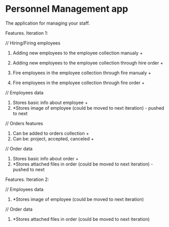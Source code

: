 ﻿# Personnel Management app

The application for managing your staff.

Features. Iteration 1:

// Hiring/Firing employees
1. Adding new employees to the employee collection manualy +
2. Adding new employees to the employee collection through hire order +

3. Fire employees in the employee collection through fire manualy +
4. Fire employees in the employee collection through fire order +

// Employees data
1. Stores basic info about employee +
2. *Stores image of employee (could be moved to next iteration) - pushed to next

// Orders features
1. Can be added to orders collection +
2. Can be: project, accepted, canceled +

// Order data
1. Stores basic info about order +
2. *Stores attached files in order (could be moved to next iteration) - pushed to next

Features. Iteration 2:

// Employees data
1. *Stores image of employee (could be moved to next iteration)

// Order data
1. *Stores attached files in order (could be moved to next iteration)